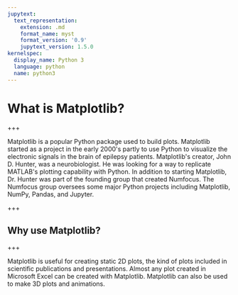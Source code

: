```yaml
---
jupytext:
  text_representation:
    extension: .md
    format_name: myst
    format_version: '0.9'
    jupytext_version: 1.5.0
kernelspec:
  display_name: Python 3
  language: python
  name: python3
---
```


# What is Matplotlib?

+++

Matplotlib is a popular Python package used to build plots. Matplotlib started as a project in the early 2000's partly to use Python to visualize the electronic signals in the brain of epilepsy patients. Matplotlib's creator, John D. Hunter, was a neurobiologist. He was looking for a way to replicate MATLAB's plotting capability with Python. In addition to starting Matplotlib, Dr. Hunter was part of the founding group that created Numfocus. The Numfocus group oversees some major Python projects including Matplotlib, NumPy, Pandas, and Jupyter.

+++

## Why use Matplotlib?

+++

Matplotlib is useful for creating static 2D plots, the kind of plots included in scientific publications and presentations. Almost any plot created in Microsoft Excel can be created with Matplotlib. Matplotlib can also be used to make 3D plots and animations.

```{code-cell} ipython3

```
